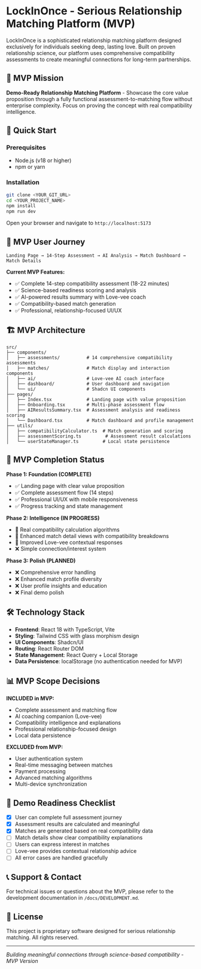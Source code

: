 
# LockInOnce - Serious Relationship Matching Platform (MVP)

LockInOnce is a sophisticated relationship matching platform designed exclusively for individuals seeking deep, lasting love. Built on proven relationship science, our platform uses comprehensive compatibility assessments to create meaningful connections for long-term partnerships.

## 🎯 MVP Mission

**Demo-Ready Relationship Matching Platform** - Showcase the core value proposition through a fully functional assessment-to-matching flow without enterprise complexity. Focus on proving the concept with real compatibility intelligence.

## 🚀 Quick Start

### Prerequisites
- Node.js (v18 or higher)
- npm or yarn

### Installation
```bash
git clone <YOUR_GIT_URL>
cd <YOUR_PROJECT_NAME>
npm install
npm run dev
```

Open your browser and navigate to `http://localhost:5173`

## 📱 MVP User Journey

```
Landing Page → 14-Step Assessment → AI Analysis → Match Dashboard → Match Details
```

**Current MVP Features:**
- ✅ Complete 14-step compatibility assessment (18-22 minutes)
- ✅ Science-based readiness scoring and analysis
- ✅ AI-powered results summary with Love-vee coach
- ✅ Compatibility-based match generation
- ✅ Professional, relationship-focused UI/UX

## 🏗️ MVP Architecture

```
src/
├── components/
│   ├── assessments/          # 14 comprehensive compatibility assessments
│   ├── matches/              # Match display and interaction components
│   ├── ai/                   # Love-vee AI coach interface
│   ├── dashboard/            # User dashboard and navigation
│   └── ui/                   # Shadcn UI components
├── pages/
│   ├── Index.tsx             # Landing page with value proposition
│   ├── Onboarding.tsx        # Multi-phase assessment flow
│   ├── AIResultsSummary.tsx  # Assessment analysis and readiness scoring
│   └── Dashboard.tsx         # Match dashboard and profile management
├── utils/
│   ├── compatibilityCalculator.ts  # Match generation and scoring
│   ├── assessmentScoring.ts         # Assessment result calculations
│   └── userStateManager.ts         # Local state persistence
```

## 🎯 MVP Completion Status

**Phase 1: Foundation (COMPLETE)**
- ✅ Landing page with clear value proposition
- ✅ Complete assessment flow (14 steps)
- ✅ Professional UI/UX with mobile responsiveness
- ✅ Progress tracking and state management

**Phase 2: Intelligence (IN PROGRESS)**
- 🔄 Real compatibility calculation algorithms
- 🔄 Enhanced match detail views with compatibility breakdowns
- 🔄 Improved Love-vee contextual responses
- ❌ Simple connection/interest system

**Phase 3: Polish (PLANNED)**
- ❌ Comprehensive error handling
- ❌ Enhanced match profile diversity
- ❌ User profile insights and education
- ❌ Final demo polish

## 🛠️ Technology Stack

- **Frontend**: React 18 with TypeScript, Vite
- **Styling**: Tailwind CSS with glass morphism design
- **UI Components**: Shadcn/UI
- **Routing**: React Router DOM
- **State Management**: React Query + Local Storage
- **Data Persistence**: localStorage (no authentication needed for MVP)

## 📊 MVP Scope Decisions

**INCLUDED in MVP:**
- Complete assessment and matching flow
- AI coaching companion (Love-vee)
- Compatibility intelligence and explanations
- Professional relationship-focused design
- Local data persistence

**EXCLUDED from MVP:**
- User authentication system
- Real-time messaging between matches
- Payment processing
- Advanced matching algorithms
- Multi-device synchronization

## 🚀 Demo Readiness Checklist

- [x] User can complete full assessment journey
- [x] Assessment results are calculated and meaningful
- [x] Matches are generated based on real compatibility data
- [ ] Match details show clear compatibility explanations
- [ ] Users can express interest in matches
- [ ] Love-vee provides contextual relationship advice
- [ ] All error cases are handled gracefully

## 📞 Support & Contact

For technical issues or questions about the MVP, please refer to the development documentation in `/docs/DEVELOPMENT.md`.

## 📄 License

This project is proprietary software designed for serious relationship matching. All rights reserved.

---

*Building meaningful connections through science-based compatibility - MVP Version*
